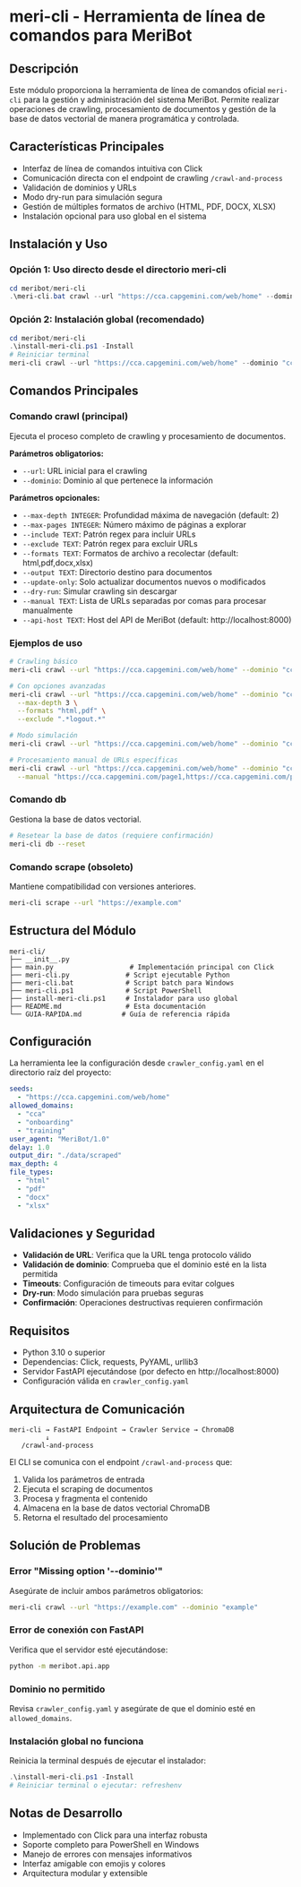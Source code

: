 # meri-cli - Herramienta de línea de comandos para MeriBot

## Descripción
Este módulo proporciona la herramienta de línea de comandos oficial `meri-cli` para la gestión y administración del sistema MeriBot. Permite realizar operaciones de crawling, procesamiento de documentos y gestión de la base de datos vectorial de manera programática y controlada.

## Características Principales
- Interfaz de línea de comandos intuitiva con Click
- Comunicación directa con el endpoint de crawling `/crawl-and-process`
- Validación de dominios y URLs
- Modo dry-run para simulación segura
- Gestión de múltiples formatos de archivo (HTML, PDF, DOCX, XLSX)
- Instalación opcional para uso global en el sistema

## Instalación y Uso

### Opción 1: Uso directo desde el directorio meri-cli
```powershell
cd meribot/meri-cli
.\meri-cli.bat crawl --url "https://cca.capgemini.com/web/home" --dominio "cca"
```

### Opción 2: Instalación global (recomendado)
```powershell
cd meribot/meri-cli
.\install-meri-cli.ps1 -Install
# Reiniciar terminal
meri-cli crawl --url "https://cca.capgemini.com/web/home" --dominio "cca"
```

## Comandos Principales

### Comando crawl (principal)
Ejecuta el proceso completo de crawling y procesamiento de documentos.

**Parámetros obligatorios:**
- `--url`: URL inicial para el crawling
- `--dominio`: Dominio al que pertenece la información

**Parámetros opcionales:**
- `--max-depth INTEGER`: Profundidad máxima de navegación (default: 2)
- `--max-pages INTEGER`: Número máximo de páginas a explorar
- `--include TEXT`: Patrón regex para incluir URLs
- `--exclude TEXT`: Patrón regex para excluir URLs
- `--formats TEXT`: Formatos de archivo a recolectar (default: html,pdf,docx,xlsx)
- `--output TEXT`: Directorio destino para documentos
- `--update-only`: Solo actualizar documentos nuevos o modificados
- `--dry-run`: Simular crawling sin descargar
- `--manual TEXT`: Lista de URLs separadas por comas para procesar manualmente
- `--api-host TEXT`: Host del API de MeriBot (default: http://localhost:8000)

### Ejemplos de uso
```bash
# Crawling básico
meri-cli crawl --url "https://cca.capgemini.com/web/home" --dominio "cca"

# Con opciones avanzadas
meri-cli crawl --url "https://cca.capgemini.com/web/home" --dominio "cca" \
  --max-depth 3 \
  --formats "html,pdf" \
  --exclude ".*logout.*"

# Modo simulación
meri-cli crawl --url "https://cca.capgemini.com/web/home" --dominio "cca" --dry-run

# Procesamiento manual de URLs específicas
meri-cli crawl --url "https://cca.capgemini.com/web/home" --dominio "cca" \
  --manual "https://cca.capgemini.com/page1,https://cca.capgemini.com/page2"
```

### Comando db
Gestiona la base de datos vectorial.
```bash
# Resetear la base de datos (requiere confirmación)
meri-cli db --reset
```

### Comando scrape (obsoleto)
Mantiene compatibilidad con versiones anteriores.
```bash
meri-cli scrape --url "https://example.com"
```

## Estructura del Módulo
```
meri-cli/
├── __init__.py
├── main.py                   # Implementación principal con Click
├── meri-cli.py              # Script ejecutable Python
├── meri-cli.bat             # Script batch para Windows
├── meri-cli.ps1             # Script PowerShell
├── install-meri-cli.ps1     # Instalador para uso global
├── README.md                # Esta documentación
└── GUIA-RAPIDA.md          # Guía de referencia rápida
```

## Configuración
La herramienta lee la configuración desde `crawler_config.yaml` en el directorio raíz del proyecto:

```yaml
seeds:
  - "https://cca.capgemini.com/web/home"
allowed_domains:
  - "cca"
  - "onboarding"
  - "training"
user_agent: "MeriBot/1.0"
delay: 1.0
output_dir: "./data/scraped"
max_depth: 4
file_types:
  - "html"
  - "pdf"
  - "docx"
  - "xlsx"
```

## Validaciones y Seguridad
- **Validación de URL**: Verifica que la URL tenga protocolo válido
- **Validación de dominio**: Comprueba que el dominio esté en la lista permitida
- **Timeouts**: Configuración de timeouts para evitar colgues
- **Dry-run**: Modo simulación para pruebas seguras
- **Confirmación**: Operaciones destructivas requieren confirmación

## Requisitos
- Python 3.10 o superior
- Dependencias: Click, requests, PyYAML, urllib3
- Servidor FastAPI ejecutándose (por defecto en http://localhost:8000)
- Configuración válida en `crawler_config.yaml`

## Arquitectura de Comunicación
```
meri-cli → FastAPI Endpoint → Crawler Service → ChromaDB
         ↓
   /crawl-and-process
```

El CLI se comunica con el endpoint `/crawl-and-process` que:
1. Valida los parámetros de entrada
2. Ejecuta el scraping de documentos
3. Procesa y fragmenta el contenido
4. Almacena en la base de datos vectorial ChromaDB
5. Retorna el resultado del procesamiento

## Solución de Problemas

### Error "Missing option '--dominio'"
Asegúrate de incluir ambos parámetros obligatorios:
```bash
meri-cli crawl --url "https://example.com" --dominio "example"
```

### Error de conexión con FastAPI
Verifica que el servidor esté ejecutándose:
```bash
python -m meribot.api.app
```

### Dominio no permitido
Revisa `crawler_config.yaml` y asegúrate de que el dominio esté en `allowed_domains`.

### Instalación global no funciona
Reinicia la terminal después de ejecutar el instalador:
```powershell
.\install-meri-cli.ps1 -Install
# Reiniciar terminal o ejecutar: refreshenv
```

## Notas de Desarrollo
- Implementado con Click para una interfaz robusta
- Soporte completo para PowerShell en Windows
- Manejo de errores con mensajes informativos
- Interfaz amigable con emojis y colores
- Arquitectura modular y extensible
